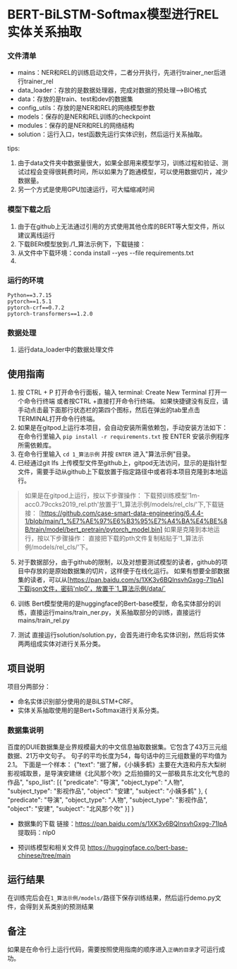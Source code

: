 # BERT-BiLSTM-Softmax模型进行REL实体关系抽取

### 文件清单
- mains：NER和REL的训练启动文件，二者分开执行，先进行trainer_ner后进行trainer_rel
- data_loader：存放的是数据处理器，完成对数据的预处理-->BIO格式
- data：存放的是train、test和dev的数据集
- config_utils：存放的是NER和REL的网络模型参数
- models：保存的是NER和REL训练的checkpoint
- modules：保存的是NER和REL的网络结构
- solution：运行入口，test函数先运行实体识别，然后运行关系抽取。

tips:
1. 由于data文件夹中数据量很大，如果全部用来模型学习，训练过程和验证、测试过程会变得很耗费时间，所以如果为了跑通模型，可以使用数据切片，减少数据量。
2. 另一个方式是使用GPU加速运行，可大幅缩减时间


### 模型下载之后
1. 由于在github上无法通过引用的方式使用其他仓库的BERT等大型文件，所以建议离线运行
2. 下载BERt模型放到./1_算法示例下，下载链接：
3. 从文件中下载环境：conda install --yes --file requirements.txt
4. 


### 运行的环境
```
Python==3.7.15
pytorch==1.5.1
pytorch-crf==0.7.2
pytorch-transformers==1.2.0
```

### 数据处理
1. 运行data_loader中的数据处理文件


## 使用指南
1. 按 CTRL + P 打开命令行面板，输入 terminal: Create New Terminal 打开一个命令行终端 或者按CTRL +直接打开命令行终端。
如果快捷键没有反应，请手动点击最下面那行状态栏的第四个图标，然后在弹出的tab里点击TERMINAL打开命令行终端。
2. 如果是在gitpod上运行本项目，会自动安装所需依赖包，手动安装方法如下： 在命令行里输入 `pip install -r requirements.txt` 按 ENTER 安装示例程序所需依赖库。
3. 在命令行里输入 `cd 1_算法示例` 并按 `ENTER` 进入"算法示例"目录。
4. 已经通过git lfs 上传模型文件至github上，gitpod无法访问，显示的是指针型文件，需要手动从github上下载放置于指定路径中或者将本项目克隆到本地运行。

> 如果是在gitpod上运行，按以下步骤操作：
> 下载预训练模型'1m-acc0.79ccks2019_rel.pth'放置于'1_算法示例/models/rel_cls/'下,下载链接：
> [https://github.com/case-smart-data-engineering/6.4.4-1/blob/main/1_%E7%AE%97%E6%B3%95%E7%A4%BA%E4%BE%8B/train/model/bert_pretrain/pytorch_model.bin]
> 如果是克隆到本地运行，按以下步骤操作：
> 直接把下载的pth文件复制粘贴于'1_算法示例/models/rel_cls/'下。

5. 对于数据部分，由于github的限制，以及对想要测试模型的读者，github的项目中存放的是原始数据集的切片，这样便于在线化运行。
如果有想要全部数据集的读者，可以从[https://pan.baidu.com/s/1XK3v6BQlnsvhGxgg-71IpA]下载json文件，密码'nlp0'，放置于`1_算法示例/data/`

6. 训练
Bert模型使用的是huggingface的Bert-base模型，命名实体部分的训练，直接运行mains/train_ner.py，关系抽取部分的训练，直接运行mains/train_rel.py

7. 测试
直接运行solution/solution.py，会首先进行命名实体识别，然后将实体两两组成实体对进行关系分类。


## 项目说明
项目分两部分：
- 命名实体识别部分使用的是BiLSTM+CRF。
- 实体关系抽取使用的是Bert+Softmax进行关系分类。

### 数据集说明
百度的DUIE数据集是业界规模最大的中文信息抽取数据集。它包含了43万三元组数据、21万中文句子。
句子的平均长度为54，每句话中的三元组数量的平均值为2.1。
下面是一个样本：
{"text": "据了解，《小姨多鹤》主要在大连和丹东大梨树影视城取景，是导演安建继《北风那个吹》之后拍摄的又一部极具东北文化气息的作品", 
  "spo_list": [{
  "predicate": "导演",
  "object_type": "人物",
  "subject_type": "影视作品",
  "object": "安建",
  "subject": "小姨多鹤"
  }, {
  "predicate": "导演",
  "object_type": "人物",
  "subject_type": "影视作品",
  "object": "安建",
  "subject": "北风那个吹"
  }]
}

- 数据集的下载
链接：https://pan.baidu.com/s/1XK3v6BQlnsvhGxgg-71IpA 
提取码：nlp0 

- 预训练模型和相关文件见
https://huggingface.co/bert-base-chinese/tree/main

## 运行结果
在训练完后会在`1_算法示例/models/`路径下保存训练结果，然后运行demo.py文件，会得到关系类别的预测结果

## 备注
如果是在命令行上运行代码，需要按照使用指南的顺序进入`正确的目录`才可运行成功。